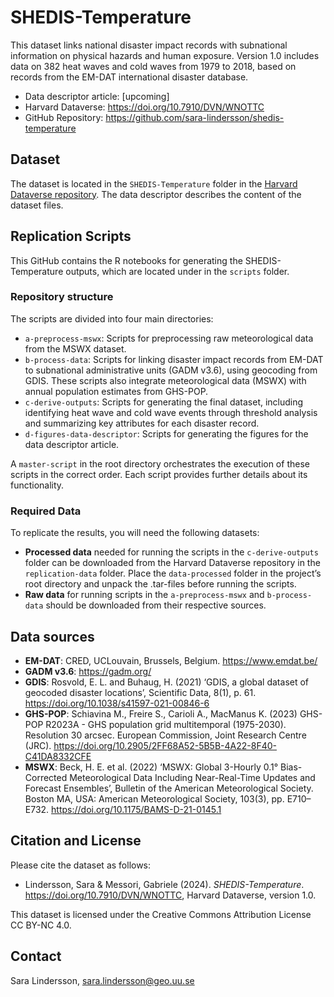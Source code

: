 # SHEDIS-Temperature
This dataset links national disaster impact records with subnational information on physical hazards and human exposure. Version 1.0 includes data on 382 heat waves and cold waves from 1979 to 2018, based on records from the EM-DAT international disaster database.

+ Data descriptor article: [upcoming]  
+ Harvard Dataverse: https://doi.org/10.7910/DVN/WNOTTC  
+ GitHub Repository: https://github.com/sara-lindersson/shedis-temperature

## Dataset
The dataset is located in the `SHEDIS-Temperature` folder in the [Harvard Dataverse repository](https://doi.org/10.7910/DVN/WNOTTC). The data descriptor describes the content of the dataset files.

## Replication Scripts
This GitHub contains the R notebooks for generating the SHEDIS-Temperature outputs, which are located under in the `scripts` folder.

### Repository structure
The scripts are divided into four main directories:  

+ `a-preprocess-mswx`: Scripts for preprocessing raw meteorological data from the MSWX dataset.  
+ `b-process-data`: Scripts for linking disaster impact records from EM-DAT to subnational administrative units (GADM v3.6), using geocoding from GDIS. These scripts also integrate meteorological data (MSWX) with annual population estimates from GHS-POP.  
+ `c-derive-outputs`: Scripts for generating the final dataset, including identifying heat wave and cold wave events through threshold analysis and summarizing key attributes for each disaster record.
+ `d-figures-data-descriptor`: Scripts for generating the figures for the data descriptor article.

A `master-script` in the root directory orchestrates the execution of these scripts in the correct order. Each script provides further details about its functionality.

### Required Data
To replicate the results, you will need the following datasets:

+ __Processed data__ needed for running the scripts in the `c-derive-outputs` folder can be downloaded from the Harvard Dataverse repository in the `replication-data` folder. Place the `data-processed` folder in the project’s root directory and unpack the .tar-files before running the scripts. 
+ __Raw data__ for running scripts in the `a-preprocess-mswx` and `b-process-data` should be downloaded from their respective sources. 

## Data sources
+ __EM-DAT__: CRED, UCLouvain, Brussels, Belgium. https://www.emdat.be/
+ __GADM v3.6__: https://gadm.org/
+ __GDIS__: Rosvold, E. L. and Buhaug, H. (2021) ‘GDIS, a global dataset of geocoded disaster locations’, Scientific Data, 8(1), p. 61. https://doi.org/10.1038/s41597-021-00846-6
+ __GHS-POP__: Schiavina M., Freire S., Carioli A., MacManus K. (2023) GHS-POP R2023A - GHS population grid multitemporal (1975-2030). Resolution 30 arcsec. European Commission, Joint Research Centre (JRC). https://doi.org/10.2905/2FF68A52-5B5B-4A22-8F40-C41DA8332CFE
+ __MSWX__: Beck, H. E. et al. (2022) ‘MSWX: Global 3-Hourly 0.1° Bias-Corrected Meteorological Data Including Near-Real-Time Updates and Forecast Ensembles’, Bulletin of the American Meteorological Society. Boston MA, USA: American Meteorological Society, 103(3), pp. E710–E732. https://doi.org/10.1175/BAMS-D-21-0145.1

## Citation and License
Please cite the dataset as follows:  

+ Lindersson, Sara & Messori, Gabriele (2024). _SHEDIS-Temperature_. https://doi.org/10.7910/DVN/WNOTTC, Harvard Dataverse, version 1.0.

This dataset is licensed under the Creative Commons Attribution License CC BY-NC 4.0.

## Contact
Sara Lindersson, sara.lindersson@geo.uu.se
